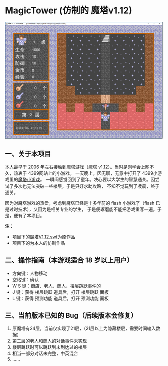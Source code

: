 # MagicTower (仿制的 魔塔v1.12)

![](demo.png)

## 一、关于本项目

本人最早于 2006 年左右接触到魔塔游戏（魔塔 v1.12）。当时是刚学会上网不久，热衷于 4399网站上的小游戏。
一天晚上，因无聊，无意中打开了 4399小游戏里的[魔塔小游戏](http://www.4399.com/flash/1749.htm#search3)。
一瞬间感觉回到了童年。决心要以大学生的智慧通关。因尝试了多次也无法突破一些楼层，于是只好求助攻略，
不知不觉玩到了凌晨，终于通关。

因为对魔塔游戏的热爱，考虑到魔塔已经是十多年前的 flash 小游戏了（flash 已是过时技术），又因为是相关专业的学生，
于是便琢磨能不能把游戏重写一遍。于是，便有了本项目。

**注：**

- 项目下的[魔塔V1.12.swf](魔塔V1.12.swf)为原作品
- 项目下的[]()为本人的仿制作品

## 二、操作指南（本游戏适合 18 岁以上用户）

- 方向键：人物移动
- 空格键：确认
- W S 键：商店、老人、商人、楼层跳跃事件的 
- J 键：获得 楼层跳跃 道具后，打开 楼层跳跃 面板
- L 键：获得 预测功能 道具后，打开 预测功能 面板

## 三、当前版本已知的 Bug（后续版本会修复）

1. 原魔塔有24层，当前仅实现了21层，（21层以上为隐藏楼层，需要时间输入数据）
2. 第二层的老人和商人的对话事件未实现
3. 楼层跳跃时可以跳跃到未到达过的楼层 
4. 相当一部分对话未完整，中英混合
5. ……